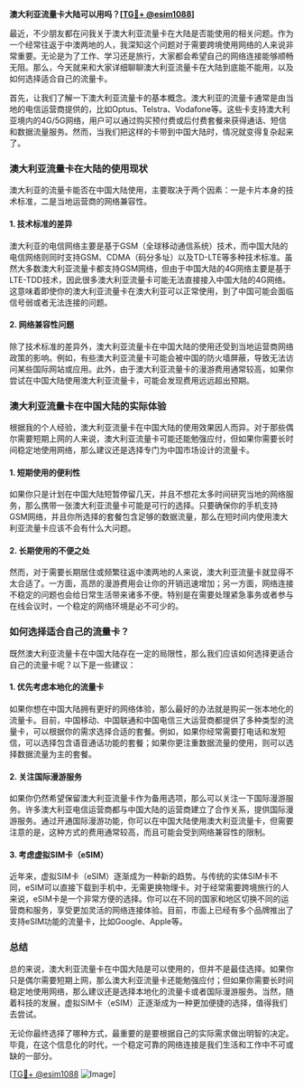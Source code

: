 **澳大利亚流量卡大陆可以用吗？[[TG💪+ @esim1088](https://t.me/s/esim1088)]**

最近，不少朋友都在问我关于澳大利亚流量卡在大陆是否能使用的相关问题。作为一个经常往返于中澳两地的人，我深知这个问题对于需要跨境使用网络的人来说非常重要。无论是为了工作、学习还是旅行，大家都会希望自己的网络连接能够顺畅无阻。那么，今天就来和大家详细聊聊澳大利亚流量卡在大陆到底能不能用，以及如何选择适合自己的流量卡。

首先，让我们了解一下澳大利亚流量卡的基本概念。澳大利亚的流量卡通常是由当地的电信运营商提供的，比如Optus、Telstra、Vodafone等。这些卡支持澳大利亚境内的4G/5G网络，用户可以通过购买预付费或后付费套餐来获得通话、短信和数据流量服务。然而，当我们把这样的卡带到中国大陆时，情况就变得复杂起来了。

### **澳大利亚流量卡在大陆的使用现状**

澳大利亚的流量卡能否在中国大陆使用，主要取决于两个因素：一是卡片本身的技术标准，二是当地运营商的网络兼容性。

#### **1. 技术标准的差异**
澳大利亚的电信网络主要是基于GSM（全球移动通信系统）技术，而中国大陆的电信网络则同时支持GSM、CDMA（码分多址）以及TD-LTE等多种技术标准。虽然大多数澳大利亚流量卡都支持GSM网络，但由于中国大陆的4G网络主要是基于LTE-TDD技术，因此很多澳大利亚流量卡可能无法直接接入中国大陆的4G网络。这意味着即使你的澳大利亚流量卡在澳大利亚可以正常使用，到了中国可能会面临信号弱或者无法连接的问题。

#### **2. 网络兼容性问题**
除了技术标准的差异外，澳大利亚流量卡在中国大陆的使用还受到当地运营商网络政策的影响。例如，有些澳大利亚流量卡可能会被中国的防火墙屏蔽，导致无法访问某些国际网站或应用。此外，由于澳大利亚流量卡的漫游费用通常较高，如果你尝试在中国大陆使用澳大利亚流量卡，可能会发现费用远远超出预期。

### **澳大利亚流量卡在中国大陆的实际体验**

根据我的个人经验，澳大利亚流量卡在中国大陆的使用效果因人而异。对于那些偶尔需要短期上网的人来说，澳大利亚流量卡可能还能勉强应付，但如果你需要长时间稳定地使用网络，那么建议还是选择专门为中国市场设计的流量卡。

#### **1. 短期使用的便利性**
如果你只是计划在中国大陆短暂停留几天，并且不想花太多时间研究当地的网络服务，那么携带一张澳大利亚流量卡可能是可行的选择。只要确保你的手机支持GSM网络，并且你所选择的套餐包含足够的数据流量，那么在短时间内使用澳大利亚流量卡应该不会有什么大问题。

#### **2. 长期使用的不便之处**
然而，对于需要长期居住或频繁往返中澳两地的人来说，澳大利亚流量卡就显得不太合适了。一方面，高昂的漫游费用会让你的开销迅速增加；另一方面，网络连接不稳定的问题也会给日常生活带来诸多不便。特别是在需要处理紧急事务或者参与在线会议时，一个稳定的网络环境是必不可少的。

### **如何选择适合自己的流量卡？**

既然澳大利亚流量卡在中国大陆存在一定的局限性，那么我们应该如何选择更适合自己的流量卡呢？以下是一些建议：

#### **1. 优先考虑本地化的流量卡**
如果你想在中国大陆拥有更好的网络体验，那么最好的办法就是购买一张本地化的流量卡。目前，中国移动、中国联通和中国电信三大运营商都提供了多种类型的流量卡，可以根据你的需求选择合适的套餐。例如，如果你经常需要打电话和发短信，可以选择包含语音通话功能的套餐；如果你更注重数据流量的使用，则可以选择数据流量为主的套餐。

#### **2. 关注国际漫游服务**
如果你仍然希望保留澳大利亚流量卡作为备用选项，那么可以关注一下国际漫游服务。许多澳大利亚电信运营商都与中国大陆的运营商建立了合作关系，提供国际漫游服务。通过开通国际漫游功能，你可以在中国大陆使用澳大利亚流量卡，但需要注意的是，这种方式的费用通常较高，而且可能会受到网络兼容性的限制。

#### **3. 考虑虚拟SIM卡（eSIM）**
近年来，虚拟SIM卡（eSIM）逐渐成为一种新的趋势。与传统的实体SIM卡不同，eSIM可以直接下载到手机中，无需更换物理卡。对于经常需要跨境旅行的人来说，eSIM卡是一个非常方便的选择。你可以在不同的国家和地区切换不同的运营商和服务，享受更加灵活的网络连接体验。目前，市面上已经有多个品牌推出了支持eSIM功能的流量卡，比如Google、Apple等。

### **总结**

总的来说，澳大利亚流量卡在中国大陆是可以使用的，但并不是最佳选择。如果你只是偶尔需要短期上网，那么澳大利亚流量卡还能勉强应付；但如果你需要长时间稳定地使用网络，那么建议还是选择本地化的流量卡或者国际漫游服务。当然，随着科技的发展，虚拟SIM卡（eSIM）正逐渐成为一种更加便捷的选择，值得我们去尝试。

无论你最终选择了哪种方式，最重要的是要根据自己的实际需求做出明智的决定。毕竟，在这个信息化的时代，一个稳定可靠的网络连接是我们生活和工作中不可或缺的一部分。

[[TG💪+ @esim1088](https://t.me/s/esim1088) ![Image](https://i.postimg.cc/4NQfJmqS/Snipaste-2025-05-13-00-14-12.png)]
